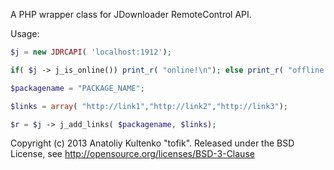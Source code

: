 A PHP wrapper class for JDownloader RemoteControl API.

Usage:

```php
$j = new JDRCAPI( 'localhost:1912');

if( $j -> j_is_online()) print_r( "online!\n"); else print_r( "offline!\n");

$packagename = "PACKAGE_NAME";

$links = array( "http://link1","http://link2","http://link3");

$r = $j -> j_add_links( $packagename, $links);
```

Copyright (c) 2013 Anatoliy Kultenko "tofik".
Released under the BSD License, see http://opensource.org/licenses/BSD-3-Clause
